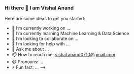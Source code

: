 ### Hi there 👋 I am Vishal Anand



Here are some ideas to get you started:

- 🔭 I’m currently working on ...
- 🌱 I’m currently learning Machine Learning & Data Science
- 👯 I’m looking to collaborate on ...
- 🤔 I’m looking for help with ...
- 💬 Ask me about ...
- 📫 How to reach me: vishal.anand0710@gmail.com
- 😄 Pronouns: ...
- ⚡ Fun fact: ...
-->
